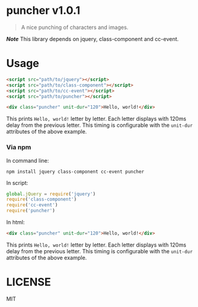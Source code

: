 # puncher v1.0.1

> A nice punching of characters and images.

***Note*** This library depends on jquery, class-component and cc-event.

# Usage

```html
<script src="path/to/jquery"></script>
<script src="path/to/class-component"></script>
<script src="path/to/cc-event"></script>
<script src="path/to/puncher"></script>

<div class="puncher" unit-dur="120">Hello, world!</div>
```

This prints `Hello, world!` letter by letter. Each letter displays with 120ms delay from the previous letter. This timing is configurable with the `unit-dur` attributes of the above example.

### Via npm

In command line:

    npm install jquery class-component cc-event puncher

In script:

```js
global.jQuery = require('jquery')
require('class-component')
require('cc-event')
require('puncher')
```

In html:

```html
<div class="puncher" unit-dur="120">Hello, world!</div>
```

This prints `Hello, world!` letter by letter. Each letter displays with 120ms delay from the previous letter. This timing is configurable with the `unit-dur` attributes of the above example.

# LICENSE

MIT
